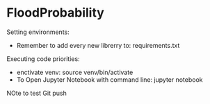 # FloodProbability
Setting environments:
  - Remember to add every new librerry to: requirements.txt
  

Executing code priorities:
 - enctivate venv: source venv/bin/activate
 - To Open Jupyter Notebook with command line: jupyter notebook  

NOte to test Git push